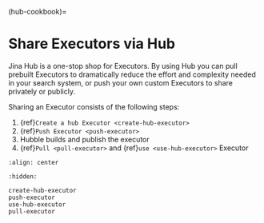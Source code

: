 (hub-cookbook)=
# Share Executors via Hub
Jina Hub is a one-stop shop for Executors. By using Hub you can pull prebuilt Executors to dramatically reduce the 
effort and complexity needed in your search system, or push your own custom Executors to share privately or publicly.

Sharing an Executor consists of the following steps:

1) {ref}`Create a hub Executor <create-hub-executor>`
1) {ref}`Push Executor <push-executor>`
1) Hubble builds and publish the executor
1) {ref}`Pull <pull-executor>` and {ref}`use <use-hub-executor>` Executor

```{figure} ../../../.github/hub-workflow.png
:align: center
```


```{toctree}
:hidden:

create-hub-executor
push-executor
use-hub-executor
pull-executor
```
